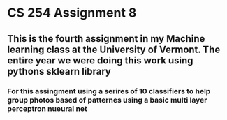 # CS 254 Assignment 8

## This is the fourth assignment in my Machine learning class at the University of Vermont. The entire year we were doing this work using pythons sklearn library
### For this assingment using a serires of 10 classifiers to help group photos based of patternes using a basic multi layer perceptron nueural net
